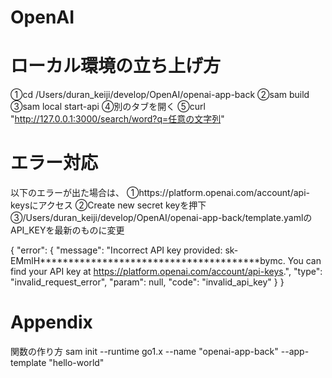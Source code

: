 # OpenAI

# ローカル環境の立ち上げ方
①cd /Users/duran_keiji/develop/OpenAI/openai-app-back
②sam build
③sam local start-api
④別のタブを開く
⑤curl "http://127.0.0.1:3000/search/word?q=任意の文字列"

# エラー対応
以下のエラーが出た場合は、
①https://platform.openai.com/account/api-keysにアクセス
②Create new secret keyを押下
③/Users/duran_keiji/develop/OpenAI/openai-app-back/template.yamlのAPI_KEYを最新のものに変更

{
    "error": {
        "message": "Incorrect API key provided: sk-EMmlH***************************************bymc. You can find your API key at https://platform.openai.com/account/api-keys.",
        "type": "invalid_request_error",
        "param": null,
        "code": "invalid_api_key"
    }
}

# Appendix
関数の作り方
sam init --runtime go1.x --name "openai-app-back" --app-template "hello-world"
